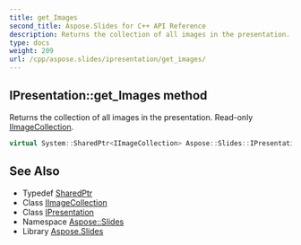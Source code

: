 ```yaml
---
title: get_Images
second_title: Aspose.Slides for C++ API Reference
description: Returns the collection of all images in the presentation. Read-only IImageCollection.
type: docs
weight: 209
url: /cpp/aspose.slides/ipresentation/get_images/
---
```

## IPresentation::get_Images method


Returns the collection of all images in the presentation. Read-only [IImageCollection](../../iimagecollection/).

```cpp
virtual System::SharedPtr<IImageCollection> Aspose::Slides::IPresentation::get_Images()=0
```

## See Also

* Typedef [SharedPtr](../../../system/sharedptr/)
* Class [IImageCollection](../../iimagecollection/)
* Class [IPresentation](../)
* Namespace [Aspose::Slides](../../)
* Library [Aspose.Slides](../../../)
